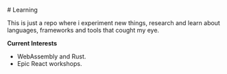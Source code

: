 # Learning

This is just a repo where i experiment new things, research and learn about languages, frameworks and tools that cought my eye.

**Current Interests**

- WebAssembly and Rust.
- Epic React workshops.
